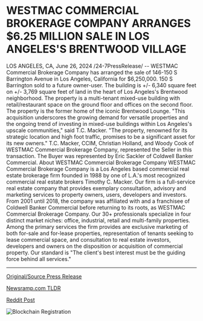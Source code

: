 # WESTMAC COMMERCIAL BROKERAGE COMPANY ARRANGES $6.25 MILLION SALE IN LOS ANGELES'S BRENTWOOD VILLAGE

LOS ANGELES, CA, June 26, 2024 /24-7PressRelease/ -- WESTMAC Commercial Brokerage Company has arranged the sale of 146-150 S Barrington Avenue in Los Angeles, California for $6,250,000. 	   150 S Barrington sold to a future owner-user. The building is +/- 6,340 square feet on +/- 3,769 square feet of land in the heart of Los Angeles's Brentwood neighborhood. The property is a multi-tenant mixed-use building with retail/restaurant space on the ground floor and offices on the second floor. The property is the former home of the iconic Brentwood Lounge.   "This acquisition underscores the growing demand for versatile properties and the ongoing trend of investing in mixed-use buildings within Los Angeles's upscale communities," said T.C. Macker. "The property, renowned for its strategic location and high foot traffic, promises to be a significant asset for its new owners."   T.C. Macker, CCIM, Christian Holland, and Woody Cook of WESTMAC Commercial Brokerage Company, represented the Seller in this transaction. The Buyer was represented by Eric Sackler of Coldwell Banker Commercial.  About WESTMAC Commercial Brokerage Company   WESTMAC Commercial Brokerage Company is a Los Angeles based commercial real estate brokerage firm founded in 1988 by one of L.A.'s most recognized commercial real estate brokers Timothy C. Macker. Our firm is a full-service real estate company that provides exemplary consultation, advisory and marketing services to property owners, users, developers and investors. From 2001 until 2018, the company was affiliated with and a franchisee of Coldwell Banker Commercial before returning to its roots, as WESTMAC Commercial Brokerage Company.   Our 30+ professionals specialize in four distinct market niches: office, industrial, retail and multi-family properties. Among the primary services the firm provides are exclusive marketing of both for-sale and for-lease properties, representation of tenants seeking to lease commercial space, and consultation to real estate investors, developers and owners on the disposition or acquisition of commercial property.   Our standard is "The client's best interest must be the guiding force behind all services." 

---

[Original/Source Press Release](https://www.24-7pressrelease.com/press-release/512016/westmac-commercial-brokerage-company-arranges-625-million-sale-in-los-angeless-brentwood-village)
                    

[Newsramp.com TLDR](None) 



[Reddit Post](https://www.reddit.com/r/RealEstate_NewsRamp/comments/1dosmaf/westmac_commercial_brokerage_arranges_sale_of/) 



![Blockchain Registration](https://cdn.newsramp.app/24-7PressRelease/qrcode/246/26/evenIdJS.webp)